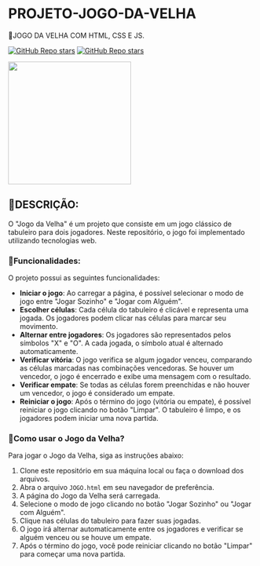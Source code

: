 # PROJETO-JOGO-DA-VELHA
🎈JOGO DA VELHA COM HTML, CSS E JS.

[![GitHub Repo stars](https://img.shields.io/badge/VILHALVA-GITHUB-03A9F4?logo=github)](https://github.com/VILHALVA) 
[![GitHub Repo stars](https://img.shields.io/badge/MEUS-CURSOS-03A9F4?logo=github)](https://github.com/VILHALVA?tab=repositories&q=CURSO&type=public&language=&sort=) <br>

<img src="https://cdn-icons-png.flaticon.com/256/2241/2241351.png" align="center" width="250"> <br>

## 🎃DESCRIÇÃO:
O "Jogo da Velha" é um projeto que consiste em um jogo clássico de tabuleiro para dois jogadores. Neste repositório, o jogo foi implementado utilizando tecnologias web.

### 🎑Funcionalidades:
O projeto possui as seguintes funcionalidades:
- **Iniciar o jogo**: Ao carregar a página, é possível selecionar o modo de jogo entre "Jogar Sozinho" e "Jogar com Alguém".
- **Escolher células**: Cada célula do tabuleiro é clicável e representa uma jogada. Os jogadores podem clicar nas células para marcar seu movimento.
- **Alternar entre jogadores**: Os jogadores são representados pelos símbolos "X" e "O". A cada jogada, o símbolo atual é alternado automaticamente.
- **Verificar vitória**: O jogo verifica se algum jogador venceu, comparando as células marcadas nas combinações vencedoras. Se houver um vencedor, o jogo é encerrado e exibe uma mensagem com o resultado.
- **Verificar empate**: Se todas as células forem preenchidas e não houver um vencedor, o jogo é considerado um empate.
- **Reiniciar o jogo**: Após o término do jogo (vitória ou empate), é possível reiniciar o jogo clicando no botão "Limpar". O tabuleiro é limpo, e os jogadores podem iniciar uma nova partida.

### 🎁Como usar o Jogo da Velha?
Para jogar o Jogo da Velha, siga as instruções abaixo:
1. Clone este repositório em sua máquina local ou faça o download dos arquivos.
2. Abra o arquivo `JOGO.html` em seu navegador de preferência.
3. A página do Jogo da Velha será carregada.
4. Selecione o modo de jogo clicando no botão "Jogar Sozinho" ou "Jogar com Alguém".
5. Clique nas células do tabuleiro para fazer suas jogadas.
6. O jogo irá alternar automaticamente entre os jogadores e verificar se alguém venceu ou se houve um empate.
7. Após o término do jogo, você pode reiniciar clicando no botão "Limpar" para começar uma nova partida.
